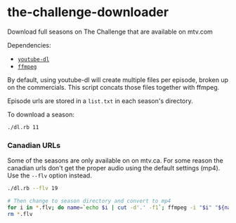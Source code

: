 # the-challenge-downloader
Download full seasons on The Challenge that are available on mtv.com

Dependencies:
- [`youtube-dl`](https://github.com/rg3/youtube-dl)
- [`ffmpeg`](https://github.com/FFmpeg/FFmpeg)

By default, using youtube-dl will create multiple files per episode, broken up on the commercials.  This script concats those files together with ffmpeg.

Episode urls are stored in a `list.txt` in each season's directory.

To download a season:
``` bash
./dl.rb 11
```

### Canadian URLs
Some of the seasons are only available on on mtv.ca.  For some reason the canadian urls don't get the proper audio using the default settings (mp4).  Use the `--flv` option instead.
``` bash
./dl.rb --flv 19

# Then change to season directory and convert to mp4
for i in *.flv; do name=`echo $i | cut -d'.' -f1`; ffmpeg -i "$i" "${name}.mp4"; done;
rm *.flv
```
